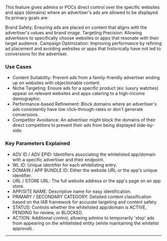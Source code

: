 This feature gives admins or POCs direct control over the specific websites and apps (domains) where an advertiser's ads are allowed to be displayed.  Its primary goals are:

Brand Safety: Ensuring ads are placed on content that aligns with the advertiser's values and brand image.
Targeting Precision: Allowing advertisers to specifically choose websites or apps that resonate with their target audience.
Campaign Optimization: Improving performance by refining ad placement and avoiding websites or apps that historically have not led to conversions for the advertiser.

### Use Cases

* Content Suitability: Prevent ads from a family-friendly advertiser ending up on websites with objectionable content.
* Niche Targeting: Ensure ads for a specific product (ex: luxury watches) appear on relevant websites and apps catering to a high-income demographic.
* Performance-based Refinement: Block domains where an advertiser's ads consistently have low click-through-rates or don't generate conversions.
* Competitor Avoidance: An advertiser might block the domains of their direct competitors to prevent their ads from being displayed side-by-side.

### Key Parameters Explained

* ADV ID / ADV EPID: Identifiers associating the whitelisted app/domain with a specific advertiser and their endpoint.
* WL ID: Unique identifier for each whitelisting entry.
* DOMAIN / APP BUNDLE ID: Either the website URL or the app's unique identifier.
* URL / STORE URL: The full website address or the app's page on an app store.
* APP/SITE NAME: Descriptive name for easy identification.
* PRIMARY / SECONDARY CATEGORY: Detailed content classification based on the IAB framework for accurate targeting and content safety.
* STATUS: Controls whether the whitelisted app/domain is ACTIVE, PENDING for review, or BLOCKED.
* ACTION: Additional control, allowing admins to temporarily 'stop' ads from appearing on the whitelisted entity (while maintaining the whitelist approval).

--- 